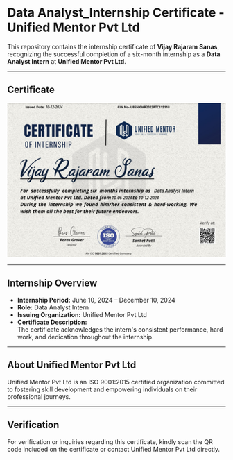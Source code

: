 # Data Analyst_Internship Certificate - Unified Mentor Pvt Ltd

This repository contains the internship certificate of **Vijay Rajaram Sanas**, recognizing the successful completion of a six-month internship as a **Data Analyst Intern** at **Unified Mentor Pvt Ltd**.

---

## Certificate

![Internship Certificate](Unified_Internship-Certificate.png)

---

## Internship Overview

- **Internship Period:** June 10, 2024 – December 10, 2024  
- **Role:** Data Analyst Intern  
- **Issuing Organization:** Unified Mentor Pvt Ltd  
- **Certificate Description:**  
  The certificate acknowledges the intern's consistent performance, hard work, and dedication throughout the internship.

---

## About Unified Mentor Pvt Ltd

Unified Mentor Pvt Ltd is an ISO 9001:2015 certified organization committed to fostering skill development and empowering individuals on their professional journeys.

---

## Verification

For verification or inquiries regarding this certificate, kindly scan the QR code included on the certificate or contact Unified Mentor Pvt Ltd directly.

